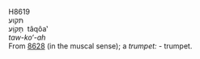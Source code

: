 <body>
  <p>H8619<br>  תּקוע  <br> תָּּקוַֹע  ‎  tâqôa‛  <br><i>taw-ko‘-ah </i><br>From <a href="h8628.htm">8628</a> (in the muscal sense); a <i>trumpet: - </i>trumpet.<br></p>
 </body>